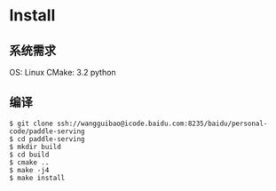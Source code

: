 # Install

## 系统需求

OS: Linux
CMake: 3.2
python

## 编译
```shell
$ git clone ssh://wangguibao@icode.baidu.com:8235/baidu/personal-code/paddle-serving
$ cd paddle-serving
$ mkdir build
$ cd build
$ cmake ..
$ make -j4
$ make install
```
